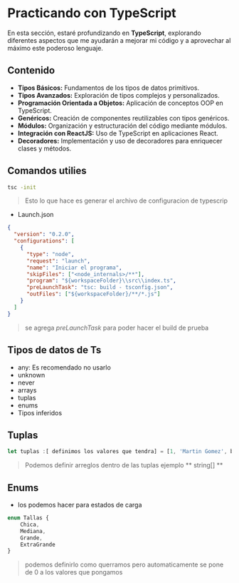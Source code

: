 # Practicando con TypeScript

En esta sección, estaré profundizando en **TypeScript**, explorando diferentes aspectos que me ayudarán a mejorar mi código y a aprovechar al máximo este poderoso lenguaje.

## Contenido

- **Tipos Básicos:** Fundamentos de los tipos de datos primitivos.
- **Tipos Avanzados:** Exploración de tipos complejos y personalizados.
- **Programación Orientada a Objetos:** Aplicación de conceptos OOP en TypeScript.
- **Genéricos:** Creación de componentes reutilizables con tipos genéricos.
- **Módulos:** Organización y estructuración del código mediante módulos.
- **Integración con ReactJS:** Uso de TypeScript en aplicaciones React.
- **Decoradores:** Implementación y uso de decoradores para enriquecer clases y métodos.

## Comandos utilies

```bash
tsc -init
```

> Esto lo que hace es generar el archivo de configuracion de typescrip

- Launch.json

```json
{
  "version": "0.2.0",
  "configurations": [
    {
      "type": "node",
      "request": "launch",
      "name": "Iniciar el programa",
      "skipFiles": ["<node_internals>/**"],
      "program": "${workspaceFolder}\\src\\index.ts",
      "preLaunchTask": "tsc: build - tsconfig.json",
      "outFiles": ["${workspaceFolder}/**/*.js"]
    }
  ]
}
```

> se agrega _preLaunchTask_ para poder hacer el build de prueba

## Tipos de datos de Ts

- any: Es recomendado no usarlo
- unknown
- never
- arrays
- tuplas
- enums
- Tipos inferidos

## Tuplas

```ts
let tuplas :[ definimos los valores que tendra] = [1, 'Martin Gomez', bool]
```
> Podemos definir arreglos dentro de las tuplas ejemplo ** string[] **

## Enums

- los podemos hacer para estados de carga

```ts
enum Tallas {
    Chica,
    Mediana,
    Grande,
    ExtraGrande
}
```
>podemos definirlo como querramos pero automaticamente se pone de 0 a los valores que pongamos 

